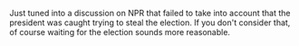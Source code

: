 Just tuned into a discussion on NPR that failed to take into account that the president was caught trying to steal the election. If you don't consider that, of course waiting for the election sounds more reasonable.

